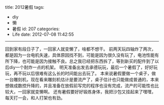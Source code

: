 title: 2012暑假
tags:
  - diy
  - 懒
  - 暑假
id: 207
categories:
  - Life
date: 2012-07-08 11:42:55
---

回到家有段日子了，一回家人就变懒了，啥都不想干。
前两天玩四轴炸了两次，都是因为一台电机失速，具体原因找不到，可能是因为很久没有玩了，电池性能有所下降，也可能是因为接触不良。总之我已经把东西拆了，等到新买的配件到了以后diy一个耐炸一点的机架。
明天准备出发去承德玩玩，最后一个暑假了，好好玩玩，再不玩以后很难有这么长的时间能出去玩了。
本来说暑假要做一个桌子，做一台雕刻机，现在看来雕刻机估计是要流产了，桌子估计也只能做成普通的，本来想做成数控升降的，并且准备在放假前写完的程序也没有完成，流产的可能性也比较大，一回家就变懒啊。
还有暑假要好好锻炼身体，我把沙包又挂起来了嘿嘿，每天打一会，和人打架也有劲。